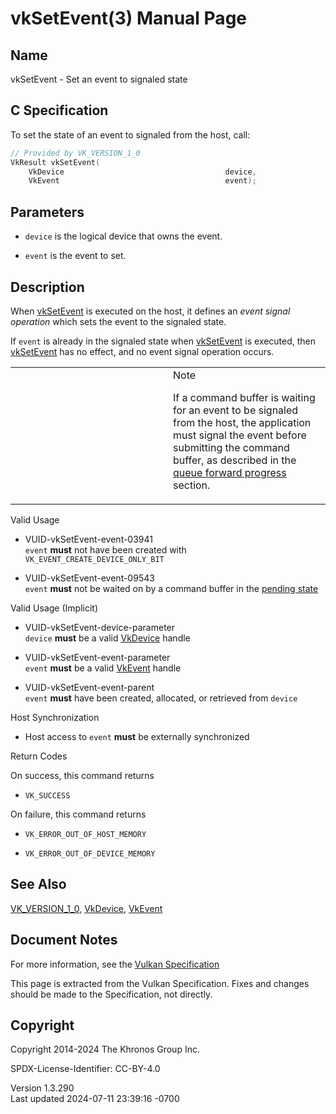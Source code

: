 # vkSetEvent(3) Manual Page

## Name

vkSetEvent - Set an event to signaled state



## <a href="#_c_specification" class="anchor"></a>C Specification

To set the state of an event to signaled from the host, call:

``` c
// Provided by VK_VERSION_1_0
VkResult vkSetEvent(
    VkDevice                                    device,
    VkEvent                                     event);
```

## <a href="#_parameters" class="anchor"></a>Parameters

- `device` is the logical device that owns the event.

- `event` is the event to set.

## <a href="#_description" class="anchor"></a>Description

When [vkSetEvent](https://registry.khronos.org/vulkan/specs/1.3-extensions/man/html/vkSetEvent.html) is executed on the host, it defines
an *event signal operation* which sets the event to the signaled state.

If `event` is already in the signaled state when
[vkSetEvent](https://registry.khronos.org/vulkan/specs/1.3-extensions/man/html/vkSetEvent.html) is executed, then
[vkSetEvent](https://registry.khronos.org/vulkan/specs/1.3-extensions/man/html/vkSetEvent.html) has no effect, and no event signal
operation occurs.

<table>
<colgroup>
<col style="width: 50%" />
<col style="width: 50%" />
</colgroup>
<tbody>
<tr>
<td class="icon"><em></em></td>
<td class="content">Note
<p>If a command buffer is waiting for an event to be signaled from the
host, the application must signal the event before submitting the
command buffer, as described in the <a
href="https://registry.khronos.org/vulkan/specs/1.3-extensions/html/vkspec.html#commandbuffers-submission-progress"
target="_blank" rel="noopener">queue forward progress</a>
section.</p></td>
</tr>
</tbody>
</table>

Valid Usage

- <a href="#VUID-vkSetEvent-event-03941"
  id="VUID-vkSetEvent-event-03941"></a> VUID-vkSetEvent-event-03941  
  `event` **must** not have been created with
  `VK_EVENT_CREATE_DEVICE_ONLY_BIT`

- <a href="#VUID-vkSetEvent-event-09543"
  id="VUID-vkSetEvent-event-09543"></a> VUID-vkSetEvent-event-09543  
  `event` **must** not be waited on by a command buffer in the <a
  href="https://registry.khronos.org/vulkan/specs/1.3-extensions/html/vkspec.html#commandbuffers-lifecycle"
  target="_blank" rel="noopener">pending state</a>

Valid Usage (Implicit)

- <a href="#VUID-vkSetEvent-device-parameter"
  id="VUID-vkSetEvent-device-parameter"></a>
  VUID-vkSetEvent-device-parameter  
  `device` **must** be a valid [VkDevice](https://registry.khronos.org/vulkan/specs/1.3-extensions/man/html/VkDevice.html) handle

- <a href="#VUID-vkSetEvent-event-parameter"
  id="VUID-vkSetEvent-event-parameter"></a>
  VUID-vkSetEvent-event-parameter  
  `event` **must** be a valid [VkEvent](https://registry.khronos.org/vulkan/specs/1.3-extensions/man/html/VkEvent.html) handle

- <a href="#VUID-vkSetEvent-event-parent"
  id="VUID-vkSetEvent-event-parent"></a> VUID-vkSetEvent-event-parent  
  `event` **must** have been created, allocated, or retrieved from
  `device`

Host Synchronization

- Host access to `event` **must** be externally synchronized

Return Codes

On success, this command returns  
- `VK_SUCCESS`

On failure, this command returns  
- `VK_ERROR_OUT_OF_HOST_MEMORY`

- `VK_ERROR_OUT_OF_DEVICE_MEMORY`

## <a href="#_see_also" class="anchor"></a>See Also

[VK_VERSION_1_0](https://registry.khronos.org/vulkan/specs/1.3-extensions/man/html/VK_VERSION_1_0.html), [VkDevice](https://registry.khronos.org/vulkan/specs/1.3-extensions/man/html/VkDevice.html),
[VkEvent](https://registry.khronos.org/vulkan/specs/1.3-extensions/man/html/VkEvent.html)

## <a href="#_document_notes" class="anchor"></a>Document Notes

For more information, see the <a
href="https://registry.khronos.org/vulkan/specs/1.3-extensions/html/vkspec.html#vkSetEvent"
target="_blank" rel="noopener">Vulkan Specification</a>

This page is extracted from the Vulkan Specification. Fixes and changes
should be made to the Specification, not directly.

## <a href="#_copyright" class="anchor"></a>Copyright

Copyright 2014-2024 The Khronos Group Inc.

SPDX-License-Identifier: CC-BY-4.0

Version 1.3.290  
Last updated 2024-07-11 23:39:16 -0700
